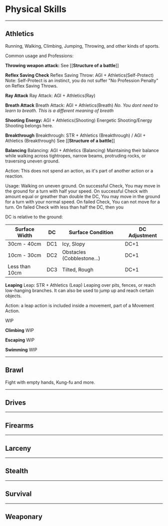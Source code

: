 # Physical Skills
---

## Athletics
Running, Walking, Climbing, Jumping, Throwing, and other kinds of sports.

Common usage and Professions:

**Throwing weapon attack:** 
See [[**Structure of a battle**]]

**Reflex Saving Check**
Reflex Saving Throw: AGI + Athletics(Self-Protect)
Note: Self-Protect is an instinct, you do not suffer "No Profession Penalty" on Reflex Saving Throws.

**Ray Attack**
Ray Attack: AGI + Athletics(Ray)

**Breath Attack**
Breath Attack: AGI + Athletics(Breath)
*No. You dont need to learn to breath. This is a different meaning of breath*

**Shooting**
**Energy:** AGI + Athletics(Shooting)
Energetic Shooting/Energy Shooting belongs here.

**Breakthrough**
Breakthrough: STR + Athletics (Breakthrough) / AGI + Athletics (Breakthrough)
See [[**Structure of a battle**]]

**Balancing**
Balancing: AGI + Athletics (Balancing)
Maintaining their balance while walking across tightropes, narrow beams, protruding rocks, or traversing uneven ground.

Action: This does not spend an action, as it's part of another action or a reaction.

Usage: Walking on uneven ground.
On successful Check, You may move in the ground for a turn with half your speed.
On successful Check with amount equal or greather than double the DC, You may move in the ground for a turn with your normal speed.
On failed Check, You can not move for a turn.
On failed Check with less than half the DC, then you 

DC is relative to the ground:

|Surface Width | DC | Surface Condition | DC Adjustment
|---|---|---|---|
|30cm - 40cm | DC1 | Icy, Slopy | DC+1
|10cm - 30cm | DC2 | Obstacles (Cobblestone...) | DC+1
|Less than 10cm | DC3 | Tilted, Rough | DC+1


**Leaping**
Leap: STR + Athletics (Leap)
Leaping over pits, fences, or reach low-hanging branches. It can also be used to jump up and reach certain objects.

Action: a leap action is included inside a movement, part of a Movement Action.

WIP

**Climbing**
WIP

**Escaping**
WIP

**Swimming**
WIP

---

## Brawl
Fight with empty hands, Kung-fu and more.

---

## Drives

---

## Firearms

---

## Larceny

---

## Stealth

---

## Survival

---

## Weaponary